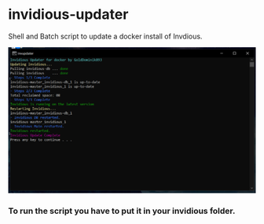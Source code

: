 # invidious-updater
Shell and Batch script to update a docker install of Invdious.

![](screenshots/example.png)

### To run the script you have to put it in your invidious folder.
